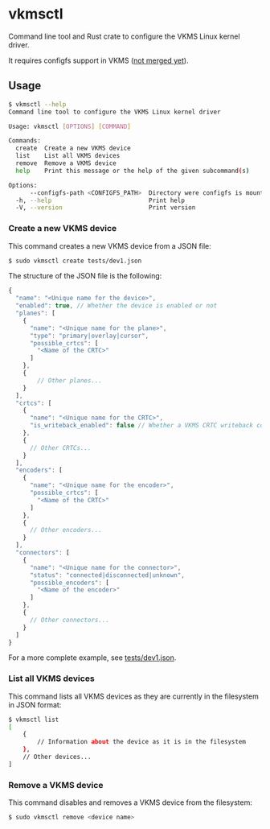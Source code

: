 # vkmsctl

Command line tool and Rust crate to configure the VKMS Linux kernel driver.

It requires configfs support in VKMS ([not merged yet](https://lore.kernel.org/dri-devel/20250507135431.53907-1-jose.exposito89@gmail.com/)).

## Usage

```bash
$ vkmsctl --help
Command line tool to configure the VKMS Linux kernel driver

Usage: vkmsctl [OPTIONS] [COMMAND]

Commands:
  create  Create a new VKMS device
  list    List all VKMS devices
  remove  Remove a VKMS device
  help    Print this message or the help of the given subcommand(s)

Options:
      --configfs-path <CONFIGFS_PATH>  Directory were configfs is mounted [default: /sys/kernel/config]
  -h, --help                           Print help
  -V, --version                        Print version
```

### Create a new VKMS device

This command creates a new VKMS device from a JSON file:

```bash
$ sudo vkmsctl create tests/dev1.json
```

The structure of the JSON file is the following:

```javascript
{
  "name": "<Unique name for the device>",
  "enabled": true, // Whether the device is enabled or not
  "planes": [
    {
      "name": "<Unique name for the plane>",
      "type": "primary|overlay|cursor",
      "possible_crtcs": [
        "<Name of the CRTC>"
      ]
    },
    {
        // Other planes...
    }
  ],
  "crtcs": [
    {
      "name": "<Unique name for the CRTC>",
      "is_writeback_enabled": false // Whether a VKMS CRTC writeback connector is enabled or not
    },
    {
      // Other CRTCs...
    }
  ],
  "encoders": [
    {
      "name": "<Unique name for the encoder>",
      "possible_crtcs": [
        "<Name of the CRTC>"
      ]
    },
    {
      // Other encoders...
    }
  ],
  "connectors": [
    {
      "name": "<Unique name for the connector>",
      "status": "connected|disconnected|unknown",
      "possible_encoders": [
        "<Name of the encoder>"
      ]
    },
    {
      // Other connectors...
    }
  ]
}
```

For a more complete example, see [tests/dev1.json](tests/dev1.json).


### List all VKMS devices

This command lists all VKMS devices as they are currently in the filesystem in
JSON format:

```bash
$ vkmsctl list
[
    {
        // Information about the device as it is in the filesystem
    },
    // Other devices...
]
```


### Remove a VKMS device

This command disables and removes a VKMS device from the filesystem:

```bash
$ sudo vkmsctl remove <device name>
```
